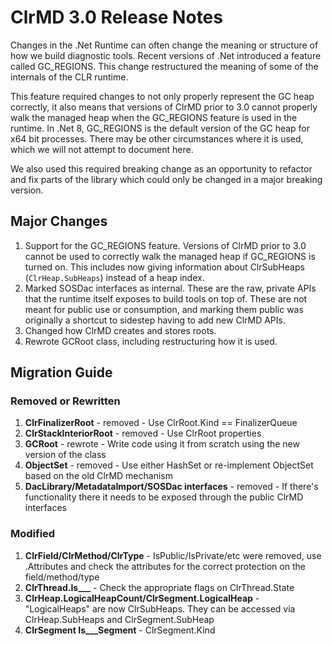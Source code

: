 # ClrMD 3.0 Release Notes

Changes in the .Net Runtime can often change the meaning or structure of how we build diagnostic tools.  Recent versions of .Net introduced a feature called GC_REGIONS.  This change restructured the meaning of some of the internals of the CLR runtime.

This feature required changes to not only properly represent the GC heap correctly, it also means that versions of ClrMD prior to 3.0 cannot properly walk the managed heap when the GC_REGIONS feature is used in the runtime.  In .Net 8, GC_REGIONS is the default version of the GC heap for x64 bit processes.  There may be other circumstances where it is used, which we will not attempt to document here.

We also used this required breaking change as an opportunity to refactor and fix parts of the library which could only be changed in a major breaking version.

## Major Changes

1.  Support for the GC_REGIONS feature.  Versions of ClrMD prior to 3.0 cannot be used to correctly walk the managed heap if GC_REGIONS is turned on.  This includes now giving information about ClrSubHeaps (`ClrHeap.SubHeaps`) instead of a heap index.
2.  Marked SOSDac interfaces as internal.  These are the raw, private APIs that the runtime itself exposes to build tools on top of.  These are not meant for public use or consumption, and marking them public was originally a shortcut to sidestep having to add new ClrMD APIs.
3.  Changed how ClrMD creates and stores roots.
4.  Rewrote GCRoot class, including restructuring how it is used.

## Migration Guide

### Removed or Rewritten

1.  **ClrFinalizerRoot** - removed - Use ClrRoot.Kind == FinalizerQueue
2. **ClrStackInteriorRoot** - removed - Use ClrRoot properties
3. **GCRoot** - rewrote - Write code using it from scratch using the new version of the class
4. **ObjectSet** - removed - Use either HashSet<ulong> or re-implement ObjectSet based on the old ClrMD mechanism
5. **DacLibrary/MetadataImport/SOSDac interfaces** - removed - If there's functionality there it needs to be exposed through the public ClrMD interfaces

### Modified

1. **ClrField/ClrMethod/ClrType** - IsPublic/IsPrivate/etc were removed, use .Attributes and check the attributes for the correct protection on the field/method/type
2. **ClrThread.Is___** - Check the appropriate flags on ClrThread.State
3. **ClrHeap.LogicalHeapCount/ClrSegment.LogicalHeap** - "LogicalHeaps" are now ClrSubHeaps.  They can be accessed via ClrHeap.SubHeaps and ClrSegment.SubHeap
4. **ClrSegment Is___Segment** - ClrSegment.Kind
